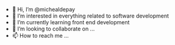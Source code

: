 - 👋 Hi, I’m @michealdepay
- 👀 I’m interested in everything related to software development 
- 🌱 I’m currently learning front end development 
- 💞️ I’m looking to collaborate on ...
- 📫 How to reach me ...

<!---
michealdepay/michealdepay is a ✨ special ✨ repository because its `README.md` (this file) appears on your GitHub profile.
You can click the Preview link to take a look at your changes.
--->
